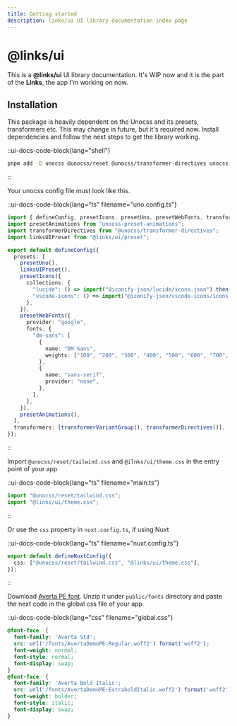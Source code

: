 ```yaml
---
title: Getting started
description: links/ui UI library documentation index page
---
```


# @links/ui

This is a **@links/ui** UI library documentation. It's WIP now and it is the part of the **Links**, the app I'm working on now.

## Installation

This package is heavily dependent on the Unocss and its presets, transformers etc. This may change in future, but it's required now.
Install dependencies and follow the next steps to get the library working.

::ui-docs-code-block{lang="shell"}
```sh
pnpm add -D unocss @unocss/reset @unocss/transformer-directives unocss-preset-animations @iconify-json/lucide @iconify-json/vscode-icons radix-vue @vueuse/core cva:class-variance-authority@^7.0.0
```
::

Your unocss config file must look like this.

::ui-docs-code-block{lang="ts" filename="uno.config.ts"}
```ts
import { defineConfig, presetIcons, presetUno, presetWebFonts, transformerVariantGroup } from "unocss";
import presetAnimations from "unocss-preset-animations";
import transformerDirectives from "@unocss/transformer-directives";
import linksUIPreset from "@links/ui/preset";

export default defineConfig({
  presets: [
    presetUno(),
    linksUIPreset(),
    presetIcons({
      collections: {
        "lucide": () => import("@iconify-json/lucide/icons.json").then(i => i.default),
        "vscode-icons": () => import("@iconify-json/vscode-icons/icons.json").then(i => i.default),
      },
    }),
    presetWebFonts({
      provider: "google",
      fonts: {
        "dm-sans": [
          {
            name: "DM Sans",
            weights: ["100", "200", "300", "400", "500", "600", "700", "800", "900", "1000"],
          },
          {
            name: "sans-serif",
            provider: "none",
          },
        ],
      },
    }),
    presetAnimations(),
  ],
  transformers: [transformerVariantGroup(), transformerDirectives()],
});
```
::

Import `@unocss/reset/tailwind.css` and `@ilnks/ui/theme.css`  in the entry point of your app

::ui-docs-code-block{lang="ts" filename="main.ts"}
```ts
import "@unocss/reset/tailwind.css";
import "@links/ui/theme.css";
```
::

Or use the `css` property in `nuxt.config.ts`, if using Nuxt

::ui-docs-code-block{lang="ts" filename="nuxt.config.ts"}
```ts
export default defineNuxtConfig({
  css: ["@unocss/reset/tailwind.css", "@links/ui/theme.css"],
});
```
::

Download [Averta PE font](https://www.fonts.uprock.ru/fonts/averta). Unzip it under `public/fonts` directory and paste the next code in the global css file of your app

::ui-docs-code-block{lang="css" filename="global.css"}
```css
@font-face  {
  font-family: 'Averta Std';
  src: url('/fonts/AvertaDemoPE-Regular.woff2') format('woff2');
  font-weight: normal;
  font-style: normal;
  font-display: swap;
}
@font-face  {
  font-family: 'Averta Bold Italic';
  src: url('/fonts/AvertaDemoPE-ExtraboldItalic.woff2') format('woff2');
  font-weight: bolder;
  font-style: italic;
  font-display: swap;
}
```
